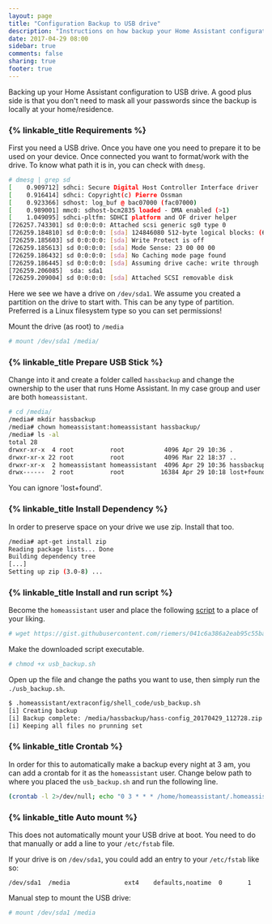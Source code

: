 ```yaml
---
layout: page
title: "Configuration Backup to USB drive"
description: "Instructions on how backup your Home Assistant configuration to USB drive"
date: 2017-04-29 08:00
sidebar: true
comments: false
sharing: true
footer: true
---
```


Backing up your Home Assistant configuration to USB drive. A good plus side is that you don't need to mask all your passwords since the backup is locally at your home/residence.

### {% linkable_title Requirements %}
First you need a USB drive. Once you have one you need to prepare it to be used on your device. 
Once connected you want to format/work with the drive. To know what path it is in, you can check with `dmesg`. 

```bash
# dmesg | grep sd
[    0.909712] sdhci: Secure Digital Host Controller Interface driver
[    0.916414] sdhci: Copyright(c) Pierre Ossman
[    0.923366] sdhost: log_buf @ bac07000 (fac07000)
[    0.989001] mmc0: sdhost-bcm2835 loaded - DMA enabled (>1)
[    1.049095] sdhci-pltfm: SDHCI platform and OF driver helper
[726257.743301] sd 0:0:0:0: Attached scsi generic sg0 type 0
[726259.184810] sd 0:0:0:0: [sda] 124846080 512-byte logical blocks: (63.9 GB/59.5 GiB)
[726259.185603] sd 0:0:0:0: [sda] Write Protect is off
[726259.185613] sd 0:0:0:0: [sda] Mode Sense: 23 00 00 00
[726259.186432] sd 0:0:0:0: [sda] No Caching mode page found
[726259.186445] sd 0:0:0:0: [sda] Assuming drive cache: write through
[726259.206085]  sda: sda1
[726259.209004] sd 0:0:0:0: [sda] Attached SCSI removable disk
```

Here we see we have a drive on `/dev/sda1`. We assume you created a partition on the drive to start with. This can be any type of partition. Preferred is a Linux filesystem type so you can set permissions!

Mount the drive (as root) to `/media`

```bash
# mount /dev/sda1 /media/
```

### {% linkable_title Prepare USB Stick %}
Change into it and create a folder called `hassbackup` and change the ownership to the user that runs Home Assistant. In my case group and user are both `homeassistant`.

```bash
# cd /media/
/media# mkdir hassbackup
/media# chown homeassistant:homeassistant hassbackup/
/media# ls -al
total 28
drwxr-xr-x  4 root          root           4096 Apr 29 10:36 .
drwxr-xr-x 22 root          root           4096 Mar 22 18:37 ..
drwxr-xr-x  2 homeassistant homeassistant  4096 Apr 29 10:36 hassbackup
drwx------  2 root          root          16384 Apr 29 10:18 lost+found
```
You can ignore 'lost+found'.

### {% linkable_title Install Dependency %}

In order to preserve space on your drive we use zip. Install that too.

```bash
/media# apt-get install zip
Reading package lists... Done
Building dependency tree
[...]
Setting up zip (3.0-8) ...
```

### {% linkable_title Install and run script %}

Become the `homeassistant` user and place the following [script](https://gist.github.com/riemers/041c6a386a2eab95c55ba3ccaa10e7b0) to a place of your liking.

```bash
# wget https://gist.githubusercontent.com/riemers/041c6a386a2eab95c55ba3ccaa10e7b0/raw/86727d4e72e9757da4f68f1c9d784720e72d0e99/usb_backup.sh
```

Make the downloaded script executable.

```bash
# chmod +x usb_backup.sh
```

Open up the file and change the paths you want to use, then simply run the `./usb_backup.sh`.

```bash
$ .homeassistant/extraconfig/shell_code/usb_backup.sh
[i] Creating backup
[i] Backup complete: /media/hassbackup/hass-config_20170429_112728.zip
[i] Keeping all files no prunning set
```

### {% linkable_title Crontab %}
In order for this to automatically make a backup every night at 3 am, you can add a crontab for it as the `homeassistant` user.
Change below path to where you placed the `usb_backup.sh` and run the following line.

```bash
(crontab -l 2>/dev/null; echo "0 3 * * * /home/homeassistant/.homeassistant/extraconfig/shell_code/usb_backup.sh") | crontab -
```

### {% linkable_title Auto mount %}

This does not automatically mount your USB drive at boot. You need to do that manually or add a line to your `/etc/fstab` file.

If your drive is on `/dev/sda1`, you could add an entry to your `/etc/fstab` like so:

```text
/dev/sda1  /media               ext4    defaults,noatime  0       1
```

Manual step to mount the USB drive: 

```bash
# mount /dev/sda1 /media
```
